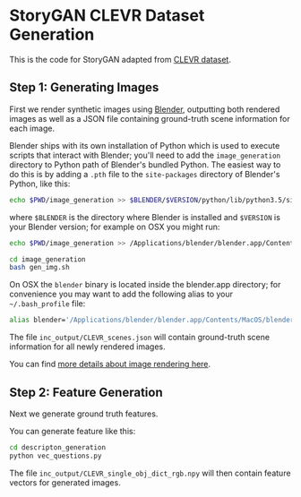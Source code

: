 # StoryGAN CLEVR Dataset Generation

This is the code for StoryGAN adapted from [CLEVR dataset](http://cs.stanford.edu/people/jcjohns/clevr/).

## Step 1: Generating Images
First we render synthetic images using [Blender](https://www.blender.org/), outputting both rendered images as well as a JSON file containing ground-truth scene information for each image.

Blender ships with its own installation of Python which is used to execute scripts that interact with Blender; you'll need to add the `image_generation` directory to Python path of Blender's bundled Python. The easiest way to do this is by adding a `.pth` file to the `site-packages` directory of Blender's Python, like this:

```bash
echo $PWD/image_generation >> $BLENDER/$VERSION/python/lib/python3.5/site-packages/clevr.pth
```

where `$BLENDER` is the directory where Blender is installed and `$VERSION` is your Blender version; for example on OSX you might run:

```bash
echo $PWD/image_generation >> /Applications/blender/blender.app/Contents/Resources/2.78/python/lib/python3.5/site-packages/clevr.pth
```

```bash
cd image_generation
bash gen_img.sh
```

On OSX the `blender` binary is located inside the blender.app directory; for convenience you may want to
add the following alias to your `~/.bash_profile` file:

```bash
alias blender='/Applications/blender/blender.app/Contents/MacOS/blender'
```

The file `inc_output/CLEVR_scenes.json` will contain ground-truth scene information for all newly rendered images.

You can find [more details about image rendering here](image_generation/README.md).

## Step 2: Feature Generation
Next we generate ground truth features.

You can generate feature like this:

```bash
cd descripton_generation
python vec_questions.py
```

The file `inc_output/CLEVR_single_obj_dict_rgb.npy` will then contain feature vectors for generated images.
